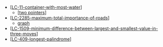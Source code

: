- [[LC-11-container-with-most-water]] 
  - [[two pointers]]
- [[LC-2285-maximum-total-importance-of-roads]] 
  - [graph](../data%20structures/graphs/index.md)
- [[LC-1509-minimum-difference-between-largest-and-smallest-value-in-three-moves]]
- [[LC-409-longest-palindrome]]

[//begin]: # "Autogenerated link references for markdown compatibility"
[LC-11-container-with-most-water]: <../linear structures/contiguous/array/competitive/LC-11-container-with-most-water> "11. Container With Most Water"
[two pointers]: <two pointers> "two pointers"
[LC-2285-maximum-total-importance-of-roads]: <../non-linear structures/graphs/competitive/LC-2285-maximum-total-importance-of-roads> "LC-2285-maximum-total-importance-of-roads"
[LC-1509-minimum-difference-between-largest-and-smallest-value-in-three-moves]: <../linear structures/contiguous/array/competitive/LC-1509-minimum-difference-between-largest-and-smallest-value-in-three-moves> "LC-1509-minimum-difference-between-largest-and-smallest-value-in-three-moves"
[LC-409-longest-palindrome]: <../linear structures/non-contiguous/hashmap/competitve/LC-409-longest-palindrome> "LC-409-longest-palindrome"
[//end]: # "Autogenerated link references"